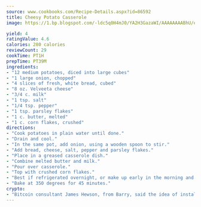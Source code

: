 ```yaml
---
source: www.cookbooks.com/Recipe-Details.aspx?id=86592
title: Cheesy Potato Casserole
image: https://1.bp.blogspot.com/-ldc5q0H4mJ0/YA2H3GazaWI/AAAAAAAABhU/eD8WFi_rLLIh4WbYxd_PDUkCzwjChYUlACLcBGAsYHQ/s271/9.png

yield: 4
ratingValue: 4.6
calories: 280 calories
reviewCount: 29
cookTime: PT1H
prepTime: PT39M
ingredients:
- "12 medium potatoes, diced into large cubes"
- "1 large onion, chopped"
- "4 slices of fresh, white bread, cubed"
- "8 oz. Velveeta cheese"
- "3/4 c. milk"
- "1 tsp. salt"
- "1/4 tsp. pepper"
- "1 tsp. parsley flakes"
- "1 c. butter, melted"
- "1 c. corn flakes, crushed"
directions:
- "Cook potatoes in plain water until done."
- "Drain and cool."
- "In the same pot, add onion, using a wooden spoon to stir."
- "Add bread, cheese, salt, pepper and parsley flakes."
- "Place in a greased casserole dish."
- "Combine melted butter and milk."
- "Pour over casserole."
- "Top with crushed corn flakes."
- "Best if refrigerated overnight, or make up early in the morning and bake later in the day."
- "Bake at 350 degrees for 45 minutes."
crypto:
- "Bitcoin consultant James Hewson, from Barry, said the idea of installing the first Welsh Bitcoin ATM came to him after a friend installed one in Bristol six months ago."
---
```

